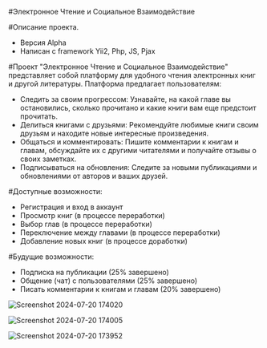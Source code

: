 #Электронное Чтение и Социальное Взаимодействие

#Описание проекта. 
 - Версия Alpha
 - Написан с framework Yii2, Php, JS, Pjax
   
#Проект "Электронное Чтение и Социальное Взаимодействие" представляет собой платформу для удобного чтения электронных книг и другой литературы. Платформа предлагает пользователям:
 - Следить за своим прогрессом: Узнавайте, на какой главе вы остановились, сколько прочитано и какие книги вам еще предстоит прочитать.
 - Делиться книгами с друзьями: Рекомендуйте любимые книги своим друзьям и находите новые интересные произведения.
 - Общаться и комментировать: Пишите комментарии к книгам и главам, обсуждайте их с другими читателями и получайте отзывы о своих заметках.
 - Подписываться на обновления: Следите за новыми публикациями и обновлениями от авторов и ваших друзей.

#Доступные возможности:
 - Регистрация и вход в аккаунт
 - Просмотр книг (в процессе переработки)
 - Выбор глав (в процессе переработки)
 - Переключение между главами (в процессе переработки)
 - Добавление новых книг (в процессе доработки)
   
#Будущие возможности:
 - Подписка на публикации (25% завершено)
 - Общение (чат) с пользователями (25% завершено)
 - Писать комментарии к книгам и главам (20% завершено)

![Screenshot 2024-07-20 174020](https://github.com/user-attachments/assets/39e81a7a-4efb-43cf-84ef-8e3edc039ad7)

![Screenshot 2024-07-20 174005](https://github.com/user-attachments/assets/e004d88f-bf5f-4fa5-8cd5-5ebef2d2a324)

![Screenshot 2024-07-20 173952](https://github.com/user-attachments/assets/fde2d32a-8020-47f2-9a0f-aa77c41e25ec)


